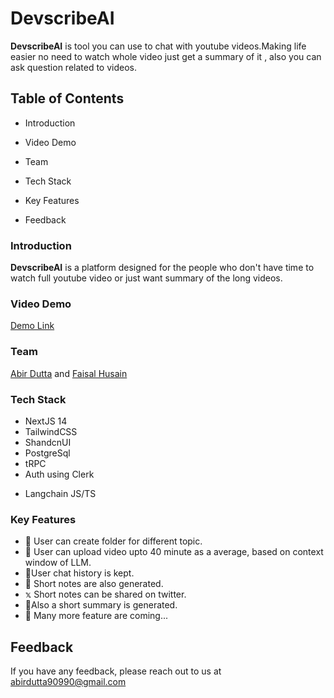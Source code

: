 
# DevscribeAI

**DevscribeAI** is tool you can use to chat with youtube videos.Making life easier no need to watch whole video just get a summary of it , also you can ask question related to videos.

## Table of Contents

* Introduction
* Video Demo
* Team
* Tech Stack

* Key Features
* Feedback






### Introduction
**DevscribeAI** is a platform designed for the people who don't have time to watch full youtube video or just want summary of the long videos.

### Video Demo
[Demo Link](https://youtu.be/7H_LHlkgUXM)


### Team
[Abir Dutta](https://abir-dutta-porfolio.netlify.app) and [Faisal Husain](https://faisal-husain.vercel.app)



### Tech Stack

* NextJS 14
* TailwindCSS
* ShandcnUI
* PostgreSql
* tRPC
* Auth using Clerk
- Langchain JS/TS



### Key Features

* 📁 User can create folder for different topic.
* 📄 User can upload video upto 40 minute as a average, based on context window of LLM.
*  💭User chat history is kept.
*  📝  Short notes are also generated.
*   𝕩   Short notes can be shared on twitter.
* 📝Also a short summary is generated.
* 🫠 Many more feature are coming...


## Feedback

If you have any feedback, please reach out to us at abirdutta90990@gmail.com


